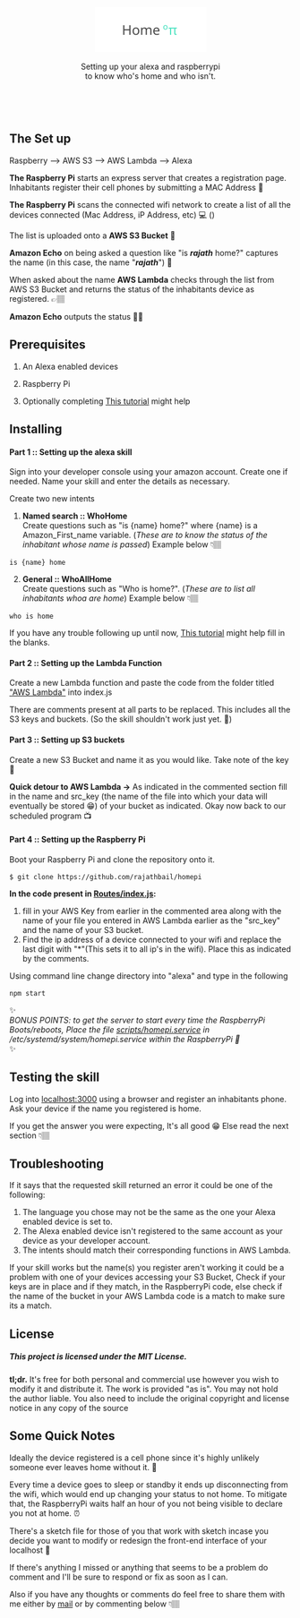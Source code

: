 <div align="center">
	<img src="public/images/logo.svg" height="80" alt="HomePi">
	<p align="center">Setting up your alexa and raspberrypi <br /> to know who's home and who isn't.</p>
	<p align="center">
	<img src="https://img.shields.io/badge/release-v1.0-brightgreen.svg" alt="">
	<img src="https://img.shields.io/badge/size-47.5%20MB-green.svg" alt="">
	<img src="https://img.shields.io/badge/license-MIT-yellow.svg" alt="">
	</p>
</div>
<br />

## The Set up

Raspberry --> AWS S3 --> AWS Lambda --> Alexa

<strong>The Raspberry Pi</strong> starts an express server that creates a registration page. Inhabitants register their cell phones by submitting a MAC Address 📱

<strong>The Raspberry Pi</strong> scans the connected wifi network to create a list of all the devices connected (Mac Address, iP Address, etc) 💻 ()

The list is uploaded onto a <strong>AWS S3 Bucket</strong> 💾

<strong>Amazon Echo</strong> on being asked a question like "is <i><b>rajath</b></i> home?" captures the name (in this case, the name "<i><b>rajath</b></i>") 🎤

When asked about the name <strong>AWS Lambda</strong> checks through the list from AWS S3 Bucket and returns the status of the inhabitants device as registered. 👉🏽

<strong>Amazon Echo</strong> outputs the status ✌🏽

## Prerequisites

1. An Alexa enabled devices

2. Raspberry Pi

3. Optionally completing
[This tutorial](https://developer.amazon.com/alexa-skills-kit/tutorials/fact-skill-1) might help

## Installing

#### Part 1 :: Setting up the alexa skill

Sign into your developer console using your amazon account. Create one if needed.
Name your skill and enter the details as necessary.

Create two new intents
1. **Named search :: WhoHome**
<br /> Create questions such as "is {name} home?" where {name} is a Amazon_First_name variable. (*These are to know the status of the inhabitant whose name is passed*) Example below 👇🏽
```
is {name} home
```

2. **General :: WhoAllHome**
<br /> Create questions such as "Who is home?". (*These are to list all inhabitants whoa are home*) Example below 👇🏽
```
who is home
```

If you have any trouble following up until now, [This tutorial](https://developer.amazon.com/alexa-skills-kit/tutorials/fact-skill-1) might help fill in the blanks.

#### Part 2 :: Setting up the Lambda Function

Create a new Lambda function and paste the code from the folder titled [ "AWS Lambda"](https://developer.amazon.com/alexa-skills-kit/tutorials/fact-skill-1) into index.js

There are comments present at all parts to be replaced. This includes all the S3 keys and buckets. (So the skill shouldn't work just yet. 🤖)

#### Part 3 :: Setting up S3 buckets

Create a new S3 Bucket and name it as you would like.
Take note of the key 📎

**Quick detour to AWS Lambda ->** As indicated in the commented section fill in the name and src_key (the name of the file into which your data will eventually be stored 😁) of your bucket as indicated. Okay now back to our scheduled program 📺

#### Part 4 :: Setting up the Raspberry Pi

Boot your Raspberry Pi and clone the repository onto it.
```
$ git clone https://github.com/rajathbail/homepi
```

**In the code present in [Routes/index.js](https://github.com/rajathbail/homepi/routes/index.js):**
1. fill in your AWS Key from earlier in the commented area along with the name of your file you entered in AWS Lambda earlier as the "src_key" and the name of your S3 bucket.
2. Find the ip address of a device connected to your wifi and replace the last digit with "\*"(This sets it to all ip's in the wifi). Place this as indicated by the comments.

Using command line change directory into "alexa" and type in the following

```
npm start
```

✨<br>
*BONUS POINTS: to get the server to start every time the RaspberryPi Boots/reboots, Place the file [scripts/homepi.service](https://github.com/Rajathbail/homepi/scripts/homepi.service) in /etc/systemd/system/homepi.service within the RaspberryPi 💯* <br>
✨


## Testing the skill

Log into [localhost:3000](localhost:3000) using a browser and register an inhabitants phone.
Ask your device if the name you registered is home.

If you get the answer you were expecting, It's all good 😁
Else read the next section 👇🏽

## Troubleshooting

If it says that the requested skill returned an error it could be one of the following:
1. The language you chose may not be the same as the one your Alexa enabled device is set to.
2. The Alexa enabled device isn't registered to the same account as your device as your developer account.
3. The intents should match their corresponding functions in AWS Lambda.

If your skill works but the name(s) you register aren't working it could be a problem with one of your devices accessing your S3 Bucket, Check if your keys are in place and if they match, in the RaspberryPi code,
else check if the name of the bucket in your AWS Lambda code is a match to make sure its a match.

## License

##### This project is licensed under the MIT License.

**tl;dr.** It's free for both personal and commercial use however you wish to modify it and distribute it. The work is provided "as is". You may not hold the author liable. You also need to include the original copyright and license notice in any copy of the source

## Some Quick Notes

Ideally the device registered is a cell phone since it's highly unlikely someone ever leaves home without it. 📱

Every time a device goes to sleep or standby it ends up disconnecting from the wifi, which would end up changing your status to not home. To mitigate that, the RaspberryPi waits half an hour of you not being visible to declare you not at home. ⏰

There's a sketch file for those of you that work with sketch incase you decide you want to modify or redesign the front-end interface of your localhost 🙂

If there's anything I missed or anything that seems to be a problem do comment and I'll be sure to respond or fix as soon as I can.

Also if you have any thoughts or comments do feel free to share them with me either by [mail](mailto:rajathbail@gmail.com) or by commenting below 👇🏽
